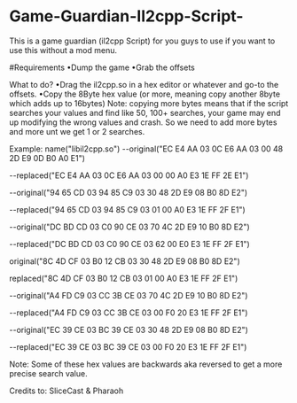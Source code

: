 # Game-Guardian-Il2cpp-Script-
This is a game guardian (il2cpp Script) for you guys to use if you want to use this without a mod menu. 

#Requirements
•Dump the game
•Grab the offsets

What to do?
•Drag the il2cpp.so in a hex editor or whatever and go-to the offsets.
•Copy the 8Byte hex value (or more, meaning copy another 8byte which adds up to 16bytes)
Note: copying more bytes means that if the script searches your values and find like 50, 100+ searches, your game may end up modifying the wrong values and crash. So we need to add more bytes and more unt we get 1 or 2 searches.

Example: 
name("libil2cpp.so")
--original("EC E4 AA 03 0C E6 AA 03 00 48 2D E9 0D B0 A0 E1")

--replaced("EC E4 AA 03 0C E6 AA 03 00 00 A0 E3 1E FF 2E E1")

--original("94 65 CD 03 94 85 C9 03 30 48 2D E9 08 B0 8D E2")

--replaced("94 65 CD 03 94 85 C9 03 01 00 A0 E3 1E FF 2F E1")

--original("DC BD CD 03 C0 90 CE 03 70 4C 2D E9 10 B0 8D E2")

--replaced("DC BD CD 03 C0 90 CE 03 62 00 E0 E3 1E FF 2F E1")

original("8C 4D CF 03 B0 12 CB 03 30 48 2D E9 08 B0 8D E2")

replaced("8C 4D CF 03 B0 12 CB 03 01 00 A0 E3 1E FF 2F E1")

--original("A4 FD C9 03 CC 3B CE 03 70 4C 2D E9 10 B0 8D E2")

--replaced("A4 FD C9 03 CC 3B CE 03 00 F0 20 E3 1E FF 2F E1")

--original("EC 39 CE 03 BC 39 CE 03 30 48 2D E9 08 B0 8D E2")

--replaced("EC 39 CE 03 BC 39 CE 03 00 F0 20 E3 1E FF 2F E1")


Note: Some of these hex values are backwards aka reversed to get a more precise search value.

Credits to: SliceCast & Pharaoh
